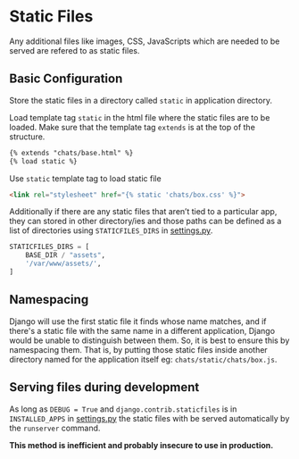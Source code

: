 # Static Files

Any additional files like images, CSS, JavaScripts which are needed to be served are refered to as static files.  

## Basic Configuration

Store the static files in a directory called `static` in application directory.  

Load template tag `static` in the html file where the static files are to be loaded. Make sure that the template tag `extends` is at the top of the structure.

```html
{% extends "chats/base.html" %}
{% load static %}
```

Use `static` template tag to load static file

```html
<link rel="stylesheet" href="{% static 'chats/box.css' %}">
```

Additionally if there are any static files that aren’t tied to a particular app, they can stored in other directory/ies and those paths can be defined as a list of directories using `STATICFILES_DIRS` in [settings.py].

```python
STATICFILES_DIRS = [
    BASE_DIR / "assets",
    '/var/www/assets/',
]
```

## Namespacing

Django will use the first static file it finds whose name matches, and if there's a static file with the same name in a different application, Django would be unable to distinguish between them. So, it is best to ensure this by namespacing them. That is, by putting those static files inside another directory named for the application itself eg: `chats/static/chats/box.js`.

## Serving files during development

As long as `DEBUG = True` and `django.contrib.staticfiles` is in `INSTALLED_APPS` in [settings.py] the static files with be served automatically by the `runserver` command.  

**This method is inefficient and probably insecure to use in production.**

<!-- File links -->
[settings.py]: ./realtime_chat/settings.py

